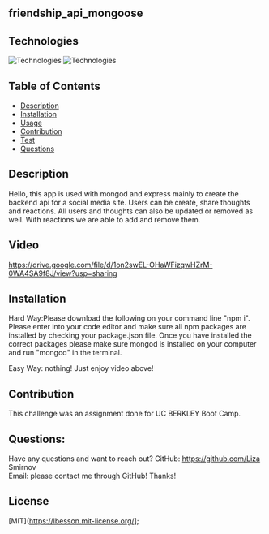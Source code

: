 ## friendship_api_mongoose


## Technologies
![Technologies](https://img.shields.io/badge/MongoDB-4EA94B?style=for-the-badge&logo=mongodb&logoColor=white)
![Technologies](https://img.shields.io/badge/Express.js-000000?style=for-the-badge&logo=express&logoColor=white)


## Table of Contents
* [Description](#description)
* [Installation](#installation)
* [Usage](#usage)
* [Contribution](#contribution)
* [Test](#test)
* [Questions](#questions)

## Description
Hello, this app is used with mongod and express mainly to create the backend api for a social media site. Users can be create, share thoughts and reactions. All users and thoughts can also be updated or removed as well. With reactions we are able to add and remove them. 
## Video
https://drive.google.com/file/d/1on2swEL-OHaWFizqwHZrM-0WA4SA9f8J/view?usp=sharing

## Installation
Hard Way:Please download the following on your command line "npm i". Please enter into your code editor and make sure all npm packages are installed by checking your package.json file. Once you have installed the correct packages please make sure mongod is installed on your computer and run "mongod" in the terminal. 

Easy Way: nothing! Just enjoy video above!

## Contribution
This challenge was an assignment done for UC BERKLEY Boot Camp. 

## Questions:
Have any questions and want to reach out?
GitHub: https://github.com/Liza Smirnov  
Email: please contact me through GitHub! Thanks!

## License
[MIT](https://lbesson.mit-license.org/];
